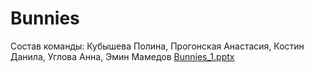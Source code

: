 # Bunnies
Состав команды: Кубышева Полина, Прогонская Анастасия, Костин Данила, Углова Анна, Эмин Мамедов
[Bunnies_1.pptx](https://github.com/user-attachments/files/19645220/Bunnies_1.pptx)
